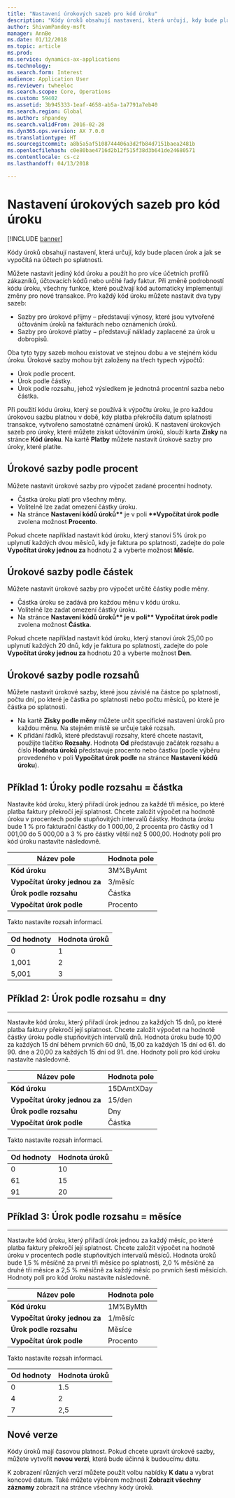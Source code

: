```yaml
---
title: "Nastavení úrokových sazeb pro kód úroku"
description: "Kódy úroků obsahují nastavení, která určují, kdy bude placen úrok a jak se vypočítá na účtech po splatnosti."
author: ShivamPandey-msft
manager: AnnBe
ms.date: 01/12/2018
ms.topic: article
ms.prod: 
ms.service: dynamics-ax-applications
ms.technology: 
ms.search.form: Interest
audience: Application User
ms.reviewer: twheeloc
ms.search.scope: Core, Operations
ms.custom: 59402
ms.assetid: 3b945333-1eaf-4658-ab5a-1a7791a7eb40
ms.search.region: Global
ms.author: shpandey
ms.search.validFrom: 2016-02-28
ms.dyn365.ops.version: AX 7.0.0
ms.translationtype: HT
ms.sourcegitcommit: a8b5a5af5108744406a3d2fb84d7151baea2481b
ms.openlocfilehash: c0e80bae4716d2b12f515f38d3b641de24680571
ms.contentlocale: cs-cz
ms.lasthandoff: 04/13/2018

---
```


# <a name="set-up-interest-rates-for-an-interest-code"></a>Nastavení úrokových sazeb pro kód úroku

[!INCLUDE [banner](../includes/banner.md)]

Kódy úroků obsahují nastavení, která určují, kdy bude placen úrok a jak se vypočítá na účtech po splatnosti.

Můžete nastavit jediný kód úroku a použít ho pro více účetních profilů zákazníků, účtovacích kódů nebo určité řady faktur. Při změně podrobností kódu úroku, všechny funkce, které používají kód automaticky implementují změny pro nové transakce. Pro každý kód úroku můžete nastavit dva typy sazeb:
-   Sazby pro úrokové příjmy – představují výnosy, které jsou vytvořené účtováním úroků na fakturách nebo oznámeních úroků.
-   Sazby pro úrokové platby − představují náklady zaplacené za úrok u dobropisů.

Oba tyto typy sazeb mohou existovat ve stejnou dobu a ve stejném kódu úroku. Úrokové sazby mohou být založeny na třech typech výpočtů:
-   Úrok podle procent.
-   Úrok podle částky.
-   Úrok podle rozsahu, jehož výsledkem je jednotná procentní sazba nebo částka.

Při použití kódu úroku, který se používá k výpočtu úroku, je pro každou úrokovou sazbu platnou v době, kdy platba překročila datum splatnosti transakce, vytvořeno samostatné oznámení úroků. K nastavení úrokových sazeb pro úroky, které můžete získat účtováním úroků, slouží karta **Zisky** na stránce **Kód úroku**. Na kartě **Platby** můžete nastavit úrokové sazby pro úroky, které platíte.

## <a name="interest-rates-based-on-a-percentage"></a>Úrokové sazby podle procent
Můžete nastavit úrokové sazby pro výpočet zadané procentní hodnoty.

- Částka úroku platí pro všechny měny.
- Volitelně lze zadat omezení částky úroku.
- Na stránce <strong>Nastavení kódů úroků**</strong> je v poli <strong>**Vypočítat úrok podle</strong> zvolena možnost <strong>Procento</strong>.

Pokud chcete například nastavit kód úroku, který stanoví 5% úrok po uplynutí každých dvou měsíců, kdy je faktura po splatnosti, zadejte do pole **Vypočítat úroky jednou za** hodnotu 2 a vyberte možnost **Měsíc**.

## <a name="interest-rates-based-on-amounts"></a>Úrokové sazby podle částek
Můžete nastavit úrokové sazby pro výpočet určité částky podle měny.
- Částka úroku se zadává pro každou měnu v kódu úroku.
- Volitelně lze zadat omezení částky úroku.
- Na stránce <strong>Nastavení kódů úroků** je v poli** Vypočítat úrok podle</strong> zvolena možnost <strong>Částka</strong>.

Pokud chcete například nastavit kód úroku, který stanoví úrok 25,00 po uplynutí každých 20 dnů, kdy je faktura po splatnosti, zadejte do pole **Vypočítat úroky jednou za** hodnotu 20 a vyberte možnost **Den**.

## <a name="interest-rates-based-on-ranges"></a>Úrokové sazby podle rozsahů
Můžete nastavit úrokové sazby, které jsou závislé na částce po splatnosti, počtu dní, po které je částka po splatnosti nebo počtu měsíců, po které je částka po splatnosti.
-   Na kartě **Zisky podle měny** můžete určit specifické nastavení úroků pro každou měnu. Na stejném místě se určuje také rozsah.
-   K přidání řádků, které představují rozsahy, které chcete nastavit, použijte tlačítko **Rozsahy**. Hodnota **Od** představuje začátek rozsahu a číslo **Hodnota úroků** představuje procento nebo částku (podle výběru provedeného v poli **Vypočítat úrok podle** na stránce **Nastavení kódů úroku**).

## <a name="example-1-interest-by-range--amount"></a>Příklad 1: Úroky podle rozsahu = částka
Nastavíte kód úroku, který přiřadí úrok jednou za každé tři měsíce, po které platba faktury překročí její splatnost. Chcete založit výpočet na hodnotě úroku v procentech podle stupňovitých intervalů částky. Hodnota úroku bude 1 % pro fakturační částky do 1 000,00, 2 procenta pro částky od 1 001,00 do 5 000,00 a 3 % pro částky větší než 5 000,00. Hodnoty polí pro kód úroku nastavíte následovně.

| **Název pole**                  | **Hodnota pole** |
|---------------------------------|-----------------|
| **Kód úroku**               | 3M%ByAmt        |
| **Vypočítat úroky jednou za**    | 3/měsíc         |
| **Úrok podle rozsahu**           | Částka          |
| **Vypočítat úrok podle** | Procento      |

Takto nastavíte rozsah informací.

| **Od hodnoty** | **Hodnota úroků** |
|----------------|--------------------|
| 0              | 1                  |
| 1,001          | 2                  |
| 5,001          | 3                  |


## <a name="example-2-interest-by-range--days"></a>Příklad 2: Úrok podle rozsahu = dny
--------------------------------------------------

Nastavíte kód úroku, který přiřadí úrok jednou za každých 15 dnů, po které platba faktury překročí její splatnost. Chcete založit výpočet na hodnotě částky úroku podle stupňovitých intervalů dnů. Hodnota úroku bude 10,00 za každých 15 dní během prvních 60 dnů, 15,00 za každých 15 dní od 61. do 90. dne a 20,00 za každých 15 dní od 91. dne. Hodnoty polí pro kód úroku nastavíte následovně.

| **Název pole**                  | **Hodnota pole** |
|---------------------------------|-----------------|
| **Kód úroku**               | 15DAmtXDay      |
| **Vypočítat úroky jednou za**    | 15/den          |
| **Úrok podle rozsahu**           | Dny            |
| **Vypočítat úrok podle** | Částka          |

Takto nastavíte rozsah informací.

| **Od hodnoty** | **Hodnota úroků** |
|----------------|--------------------|
| 0              | 10                 |
| 61             | 15                 |
| 91             | 20                 |


## <a name="example-3-interest-by-range--months"></a>Příklad 3: Úrok podle rozsahu = měsíce
----------------------------------------------------

Nastavíte kód úroku, který přiřadí úrok jednou za každý měsíc, po které platba faktury překročí její splatnost. Chcete založit výpočet na hodnotě úroku v procentech podle stupňovitých intervalů měsíců. Hodnota úroků bude 1,5 % měsíčně za první tři měsíce po splatnosti, 2,0 % měsíčně za druhé tři měsíce a 2,5 % měsíčně za každý měsíc po prvních šesti měsících. Hodnoty polí pro kód úroku nastavíte následovně.

| **Název pole**                  | **Hodnota pole** |
|---------------------------------|-----------------|
| **Kód úroku**               | 1M%ByMth        |
| **Vypočítat úroky jednou za**    | 1/měsíc         |
| **Úrok podle rozsahu**           | Měsíce          |
| **Vypočítat úrok podle** | Procento      |

Takto nastavíte rozsah informací.

| **Od hodnoty** | **Hodnota úroků** |
|----------------|--------------------|
| 0              | 1.5                |
| 4              | 2                  |
| 7              | 2,5                |

## <a name="new-versions"></a>Nové verze
Kódy úroků mají časovou platnost. Pokud chcete upravit úrokové sazby, můžete vytvořit **novou verzi**, která bude účinná k budoucímu datu.

K zobrazení různých verzí můžete použít volbu nabídky **K datu** a vybrat koncové datum. Také můžete výběrem možnosti **Zobrazit všechny záznamy** zobrazit na stránce všechny kódy úroků.




